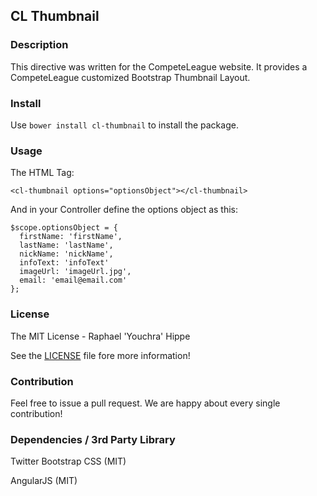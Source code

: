 ## CL Thumbnail

### Description

This directive was written for the CompeteLeague website. It provides a CompeteLeague
customized Bootstrap Thumbnail Layout.

### Install

Use `bower install cl-thumbnail` to install the package.

### Usage

The HTML Tag:

    <cl-thumbnail options="optionsObject"></cl-thumbnail>

And in your Controller define the options object as this:

    $scope.optionsObject = {
      firstName: 'firstName',
      lastName: 'lastName',
      nickName: 'nickName',
      infoText: 'infoText'
      imageUrl: 'imageUrl.jpg',
      email: 'email@email.com'
    };


### License

The MIT License - Raphael 'Youchra' Hippe

See the [LICENSE](https://github.com/CompeteLeague/clAngularDirectives/blob/master/LICENSE.md) file fore more information!

### Contribution

Feel free to issue a pull request. We are happy about every single contribution!

### Dependencies / 3rd Party Library

Twitter Bootstrap CSS (MIT)

AngularJS (MIT)
